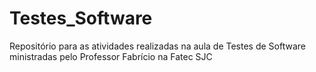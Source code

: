 # Testes_Software
Repositório para as atividades realizadas na aula de Testes de Software ministradas pelo Professor Fabrício na Fatec SJC
